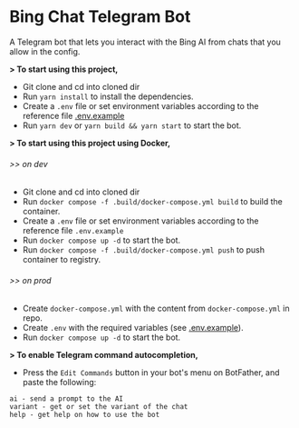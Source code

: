 # Bing Chat Telegram Bot

A Telegram bot that lets you interact with the Bing AI from chats that you allow in the config.

**> To start using this project,**
- Git clone and cd into cloned dir
- Run `yarn install` to install the dependencies.
- Create a `.env` file or set environment variables according to the reference file [.env.example](https://github.com/uditkarode/bing-chat-telegram/blob/master/.env.example)
- Run `yarn dev` or `yarn build && yarn start` to start the bot.

**> To start using this project using Docker,**
###### >> on dev
  - Git clone and cd into cloned dir
  - Run `docker compose -f .build/docker-compose.yml build` to build the container.
  - Create a `.env` file or set environment variables according to the reference file `.env.example`
  - Run `docker compose up -d` to start the bot.
  - Run `docker compose -f .build/docker-compose.yml push` to push container to registry.
###### >> on prod
  - Create `docker-compose.yml` with the content from `docker-compose.yml` in repo.
  - Create `.env` with the required variables (see [.env.example](https://github.com/uditkarode/bing-chat-telegram/blob/master/.env.example)).
  - Run `docker compose up -d` to start the bot.

**> To enable Telegram command autocompletion,**

- Press the `Edit Commands` button in your bot's menu on BotFather, and paste the following:

```
ai - send a prompt to the AI
variant - get or set the variant of the chat
help - get help on how to use the bot
```
